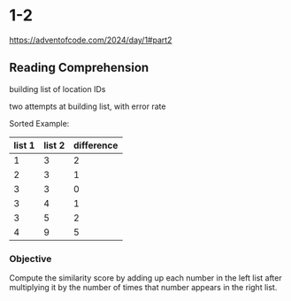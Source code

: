 # 1-2

https://adventofcode.com/2024/day/1#part2

## Reading Comprehension

building list of location IDs

two attempts at building list, with error rate

Sorted Example:

| list 1 | list 2 | difference |
| --- | --- | ---|
| 1 | 3 | 2 |
| 2 | 3 | 1 |
| 3 | 3 | 0 |
| 3 | 4 | 1 |
| 3 | 5 | 2 |
| 4 | 9 | 5 |

### Objective

Compute the similarity score by adding up each number in the left list after multiplying it by the number of times that number appears in the right list.

